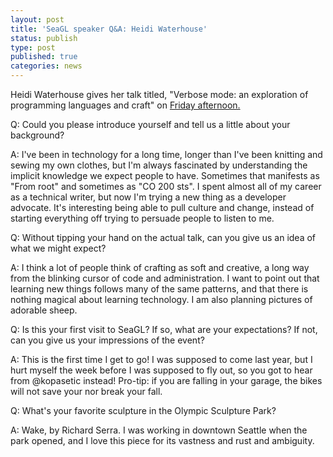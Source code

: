 ```yaml
---
layout: post
title: 'SeaGL speaker Q&A: Heidi Waterhouse'
status: publish
type: post
published: true
categories: news
---
```


Heidi Waterhouse gives her talk titled, "Verbose mode: an exploration of programming languages and craft" on [Friday afternoon.](https://osem.seagl.org/conferences/seagl2017/program/proposals/347)

Q: Could you please introduce yourself and tell us a little about your background?

A: I've been in technology for a long time, longer than I've been knitting and sewing my own clothes, but I'm always fascinated by understanding the implicit knowledge we expect people to have. Sometimes that manifests as "From root" and sometimes as "CO 200 sts". I spent almost all of my career as a technical writer, but now I'm trying a new thing as a developer advocate. It's interesting being able to pull culture and change, instead of starting everything off trying to persuade people to listen to me.

Q: Without tipping your hand on the actual talk, can you give us an idea of what we might expect?

A:  I think a lot of people think of crafting as soft and creative, a long way from the blinking cursor of code and administration. I want to point out that learning new things follows many of the same patterns, and that there is nothing magical about learning technology. I am also planning pictures of adorable sheep.

Q: Is this your first visit to SeaGL? If so, what are your expectations? If not, can you give us your impressions of the event?

A: This is the first time I get to go! I was supposed to come last year, but I hurt myself the week before I was supposed to fly out, so you got to hear from @kopasetic instead! Pro-tip: if you are falling in your garage, the bikes will not save your nor break your fall.

Q: What's your favorite sculpture in the Olympic Sculpture Park?

A: Wake, by Richard Serra. I was working in downtown Seattle when the park opened, and I love this piece for its vastness and rust and ambiguity.
 


